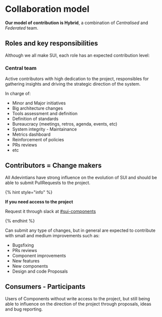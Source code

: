 # Collaboration model

**Our model of contribution is Hybrid**, a combination of _Centralised_ and _Federated_ team.

## Roles and key responsibilities

Although we all make SUI, each role has an expected contribution level:

### Central team

Active contributors with high dedication to the project, responsibles for gathering insights and driving the strategic direction of the system. 

In charge of:

- Minor and Major initiatives
- Big architecture changes
- Tools assessment and definition
- Definition of standards
- Bureaucracy (meetings, retros, agenda, events, etc)
- System integrity - Maintainance
- Metrics dashboard
- Reinforcement of policies
- PRs reviews
- etc 

## Contributors = Change makers

All Adevintians have strong influence on the evolution of SUI and should be able to submit PullRequests to the project.

{% hint style="info" %}

**If you need access to the project**

Request it through slack at [#sui-components](https://adevinta.slack.com/archives/C018Q6WBJ85)

{% endhint %}

Can submit any type of changes, but in general are expected to contribute with small and medium improvements such as:

- Bugsfixing
- PRs reviews
- Component improvements
- New features
- New components
- Design and code Proposals


## Consumers - Participants

Users of Components without write access to the project, but still being able to influence on the direction of the project through proposals, ideas and bug reporting.

